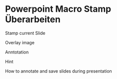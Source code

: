 Powerpoint Macro Stamp Überarbeiten
===================================

Stamp current Slide

Overlay image

Anntotation

Hint

How to annotate and save slides during presentation
